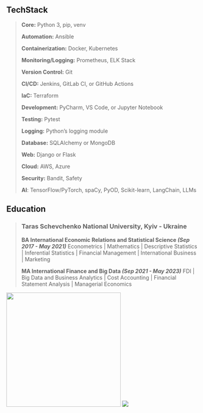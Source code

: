 ## TechStack
> **Core:** Python 3, pip, venv
> 
> **Automation:** Ansible
> 
> **Containerization:** Docker, Kubernetes
> 
> **Monitoring/Logging:** Prometheus, ELK Stack
> 
> **Version Control:** Git
> 
> **CI/CD:** Jenkins, GitLab CI, or GitHub Actions
> 
> **IaC:** Terraform
> 
> **Development:** PyCharm, VS Code, or Jupyter Notebook
> 
> **Testing:** Pytest
> 
> **Logging:** Python’s logging module
> 
> **Database:** SQLAlchemy or MongoDB
> 
> **Web:** Django or Flask
> 
> **Cloud:** AWS, Azure
> 
> **Security:** Bandit, Safety
> 
> **AI**: TensorFlow/PyTorch, spaCy, PyOD, Scikit-learn, LangChain, LLMs
## Education
> ### Taras Schevchenko National University, Kyiv - Ukraine
> 
> **BA International Economic Relations and Statistical Science *(Sep 2017 - May 2021)***
> Econometrics | Mathematics | Descriptive Statistics | Inferential Statistics | Financial Management | International Business | Marketing
> 
> **MA International Finance and Big Data *(Sep 2021 - May 2023)***
> FDI | Big Data and Business Analytics | Cost Accounting | Financial Statement Analysis | Managerial Economics

 <img src="https://github.com/NikitaSmirnov22/git_for_geeks/blob/main/giphy2.gif" width="300" height="300"> <img src="https://github.com/NikitaSmirnov22/git_for_geeks/blob/main/nerdo.gif"> 
